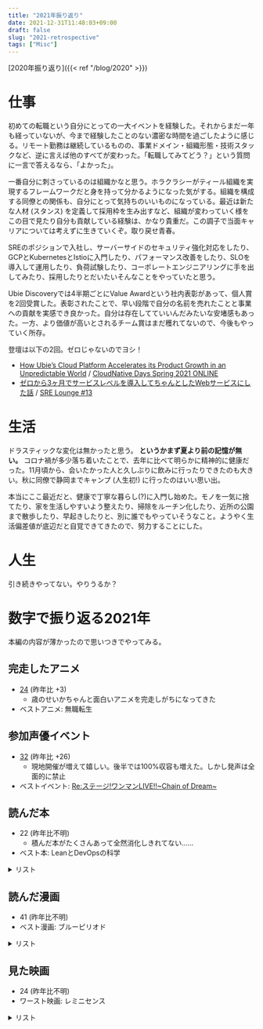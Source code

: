 ```yaml
---
title: "2021年振り返り"
date: 2021-12-31T11:48:03+09:00
draft: false
slug: "2021-retrospective"
tags: ["Misc"]
---
```


[2020年振り返り]({{< ref "/blog/2020" >}})

# 仕事

初めての転職という自分にとっての一大イベントを経験した。それからまだ一年も経っていないが、今まで経験したことのない濃密な時間を過ごしたように感じる。リモート勤務は継続しているものの、事業ドメイン・組織形態・技術スタックなど、逆に言えば他のすべてが変わった。「転職してみてどう？」という質問に一言で答えるなら、「よかった」。

<!--more-->

一番自分に刺さっているのは組織かなと思う。ホラクラシーがティール組織を実現するフレームワークだと身を持って分かるようになった気がする。組織を構成する同僚との関係も、自分にとって気持ちのいいものになっている。最近は新たな人材 (スタンス) を定義して採用枠を生み出すなど、組織が変わっていく様をこの目で見たり自分も貢献している経験は、かなり貴重だ。この調子で当面キャリアについては考えずに生きていくぞ。取り戻せ青春。

SREのポジションで入社し、サーバーサイドのセキュリティ強化対応をしたり、GCPとKubernetesとIstioに入門したり、パフォーマンス改善をしたり、SLOを導入して運用したり、負荷試験したり、コーポレートエンジニアリングに手を出してみたり、採用したりとだいたいそんなことをやっていたと思う。

Ubie Discoveryでは4半期ごとにValue Awardという社内表彰があって、個人賞を2回受賞した。表彰されたことで、早い段階で自分の名前を売れたことと事業への貢献を実感でき良かった。自分は存在してていいんだみたいな安堵感もあった。一方、より価値が高いとされるチーム賞はまだ穫れてないので、今後もやっていく所存。

登壇は以下の2回。ゼロじゃないのでヨシ！

- [How Ubie’s Cloud Platform Accelerates its Product Growth in an Unpredictable World](https://event.cloudnativedays.jp/cndo2021/talks/741) / [CloudNative Days Spring 2021 ONLINE](https://event.cloudnativedays.jp/cndo2021)
- [ゼロから3ヶ月でサービスレベルを導入してちゃんとしたWebサービスにした話](https://speakerdeck.com/itkq/sre-lounge-number-13-service-level-at-ubie) / [SRE Lounge #13](https://sre-lounge.connpass.com/event/227250/)

# 生活

ドラスティックな変化は無かったと思う。 **というかまず夏より前の記憶が無い。** コロナ禍が多少落ち着いたことで、去年に比べて明らかに精神的に健康だった。11月頃から、会いたかった人と久しぶりに飲みに行ったりできたのも大きい。秋に同僚で静岡までキャンプ (人生初!) に行ったのはいい思い出。

本当にここ最近だと、健康で丁寧な暮らし(?)に入門し始めた。モノを一気に捨てたり、家を生活しやすいよう整えたり、掃除をルーチン化したり、近所の公園まで散歩したり、早起きしたりと、別に誰でもやっていそうなこと。ようやく生活偏差値が底辺だと自覚できてきたので、努力することにした。

# 人生

引き続きやってない。やりうるか？

# 数字で振り返る2021年

本編の内容が薄かったので思いつきでやってみる。

## 完走したアニメ

- [24](https://annict.com/@itkq/watched) (昨年比 +3)
  - 歳のせいかちゃんと面白いアニメを完走しがちになってきた
- ベストアニメ: 無職転生

## 参加声優イベント

- [32](https://www.eventernote.com/users/itkq/events/?year=2021) (昨年比 +26)
  - 現地開催が増えて嬉しい。後半では100%収容も増えた。しかし発声は全面的に禁止
- ベストイベント: [Re:ステージ!ワンマンLIVE!!~Chain of Dream~]([https://itkq.hatenablog.com/entry/2021/04/19/002755](https://itkq.hatenablog.com/entry/2021/04/19/002755))

## 読んだ本

- 22 (昨年比不明)
  - 積んだ本がたくさんあって全然消化しきれてない……
- ベスト本: LeanとDevOpsの科学

<details><summary>リスト</summary><div>
<ul>
<li>ぼくはイエローでホワイトで、ちょっとブルー</li>
<li>イラストでわかるDockerとKubernetes Software Design plus</li>
<li>How Google Works (日本経済新聞出版)</li>
<li>Measure What Matters（メジャー・ホワット・マターズ） 伝説のベンチャー投資家がGoogleに教えた成功手法 OKR (日本経済新聞出版)</li>
<li>LeanとDevOpsの科学［Accelerate］ テクノロジーの戦略的活用が組織変革を加速する impress top gearシリーズ</li>
<li>計算する生命</li>
<li>Web配信の技術―HTTPキャッシュ・リバースプロキシ・CDNを活用する</li>
<li>人の健康は腸内細菌で決まる　-善玉菌と悪玉菌を科学する― 知りたい!サイエンス</li>
<li>NO RULES(ノー・ルールズ) 世界一「自由」な会社、NETFLIX (日本経済新聞出版)</li>
<li>ライト、ついてますか　問題発見の人間学</li>
<li>［改訂新版］プログラマのための文字コード技術入門 WEB+DB PRESS plus</li>
<li>OSSライセンスを正しく理解するための本</li>
<li>シャインポスト　ねえ知ってた？　私を絶対アイドルにするための、ごく普通で当たり前な、とびっきりの魔法 (電撃文庫)</li>
<li>負けヒロインが多すぎる！ (ガガガ文庫)</li>
<li>負けヒロインが多すぎる！２ (ガガガ文庫)</li>
<li>チームトポロジー　価値あるソフトウェアをすばやく届ける適応型組織設計</li>
<li>ホラクラシーの光と影 DIAMOND ハーバード・ビジネス・レビュー論文</li>
<li>ティール組織 ― マネジメントの常識を覆す次世代型組織の出現</li>
<li>ユニコーン企業のひみつ</li>
<li>SREの探求</li>
<li>Chaos Engineering</li>
<li>97 Things Every SRE Should Know</li>
</ul>
</div></details>

## 読んだ漫画

- 41 (昨年比不明)
- ベスト漫画: ブルーピリオド

<details><summary>リスト</summary><div>
<ul>
<li>推しが武道館いってくれたら死ぬ(7)【電子限定特典ペーパー付き】 (RYU COMICS)</li>
<li>推しが武道館いってくれたら死ぬ(8)【電子限定特典ペーパー付き】 (RYU COMICS)</li>
<li>往生際の意味を知れ！（１） (ビッグコミックス)</li>
<li>往生際の意味を知れ！（２） (ビッグコミックス)</li>
<li>往生際の意味を知れ！（３） (ビッグコミックス)</li>
<li>往生際の意味を知れ！（４） (ビッグコミックス)</li>
<li>比羅坂日菜子がエロかわいいことを俺だけが知っている。（１） (電撃コミックスNEXT)</li>
<li>比羅坂日菜子がエロかわいいことを俺だけが知っている。（２） (電撃コミックスNEXT)</li>
<li>比羅坂日菜子がエロかわいいことを俺だけが知っている。（３） (電撃コミックスNEXT)</li>
<li>比羅坂日菜子がエロかわいいことを俺だけが知っている。（４） (電撃コミックスNEXT)</li>
<li>葬送のフリーレン（１） (少年サンデーコミックス)</li>
<li>葬送のフリーレン（３） (少年サンデーコミックス)</li>
<li>葬送のフリーレン（２） (少年サンデーコミックス)</li>
<li>葬送のフリーレン（４） (少年サンデーコミックス)</li>
<li>葬送のフリーレン（５） (少年サンデーコミックス)</li>
<li>葬送のフリーレン（６） (少年サンデーコミックス)</li>
<li>ひげを剃る。そして女子高生を拾う。　（１） (角川コミックス・エース)</li>
<li>ひげを剃る。そして女子高生を拾う。　（２） (角川コミックス・エース)</li>
<li>ひげを剃る。そして女子高生を拾う。　（３） (角川コミックス・エース)</li>
<li>ひげを剃る。そして女子高生を拾う。　（４） (角川コミックス・エース)</li>
<li>ひげを剃る。そして女子高生を拾う。　（５） (角川コミックス・エース)</li>
<li>ひげを剃る。そして女子高生を拾う。　（６） (角川コミックス・エース)</li>
<li>少年のアビス 1 (ヤングジャンプコミックスDIGITAL)</li>
<li>少年のアビス 2 (ヤングジャンプコミックスDIGITAL)</li>
<li>少年のアビス 3 (ヤングジャンプコミックスDIGITAL)</li>
<li>少年のアビス 5 (ヤングジャンプコミックスDIGITAL)</li>
<li>少年のアビス 4 (ヤングジャンプコミックスDIGITAL)</li>
<li>少年のアビス 6 (ヤングジャンプコミックスDIGITAL)</li>
<li>少年のアビス 7 (ヤングジャンプコミックスDIGITAL)</li>
<li>ブルーピリオド（１） (アフタヌーンコミックス)</li>
<li>ブルーピリオド（２） (アフタヌーンコミックス)</li>
<li>ブルーピリオド（３） (アフタヌーンコミックス)</li>
<li>ブルーピリオド（４） (アフタヌーンコミックス)</li>
<li>ブルーピリオド（５） (アフタヌーンコミックス)</li>
<li>ブルーピリオド（６） (アフタヌーンコミックス)</li>
<li>ブルーピリオド（７） (アフタヌーンコミックス)</li>
<li>ブルーピリオド（８） (アフタヌーンコミックス)</li>
<li>ブルーピリオド（９） (アフタヌーンコミックス)</li>
<li>ブルーピリオド（１０） (アフタヌーンコミックス)</li>
<li>ブルーピリオド（１１） (アフタヌーンコミックス)</li>
<li>がんばれ同期ちゃん 1【特典イラスト付き】 がんばれ同期ちゃん【特典イラスト付き】 (MeDu COMICS)</li>
</ul>
</div></details>

## 見た映画

- 24 (昨年比不明)
- ワースト映画: レミニセンス

<details><summary>リスト</summary><div>
<ul>
<li>劇場版　呪術廻戦０</li>
<li>マトリックス レザレクションズ</li>
<li>マトリックス レボリューションズ</li>
<li>マトリックス リローデッド</li>
<li>マトリックス</li>
<li>ボヘミアン・ラプソディ</li>
<li>マイ・インターン</li>
<li>プリンセス・プリンシパル　Crown Handler　第2章</li>
<li>レミニセンス</li>
<li>TIME/タイム</li>
<li>トータル・リコール</li>
<li>インセプション</li>
<li>TENET テネット</li>
<li>劇場版　少女☆歌劇　レヴュースタァライト</li>
<li>スパイダーマン: ファー・フロム・ホーム</li>
<li>Tokyo 7th シスターズ -僕らは青空になる-</li>
<li>シン・エヴァンゲリオン劇場版</li>
<li>Tokyo 7th シスターズ -僕らは青空になる-</li>
<li>プリンセス・プリンシパル　Crown Handler　第1章</li>
<li>ダークナイト ライジング</li>
<li>バットマン フォーエヴァー</li>
<li>バットマン ビギンズ</li>
<li>ダークナイト</li>
<li>パラサイト 半地下の家族</li>
</ul>
</div></details>
